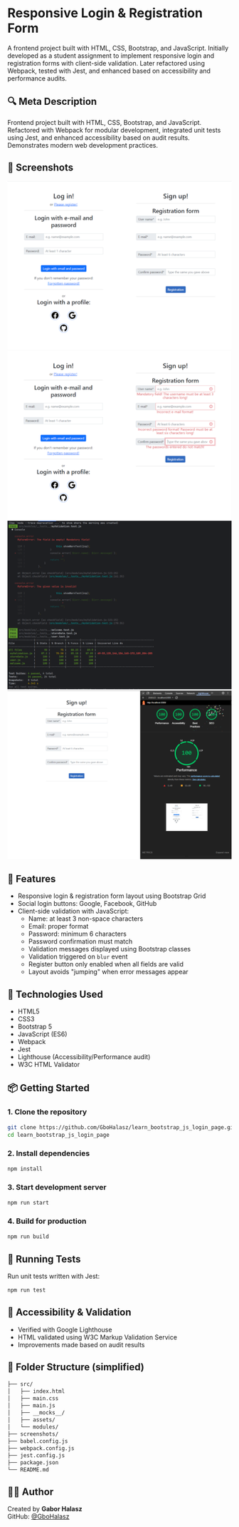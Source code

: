 # Responsive Login & Registration Form

A frontend project built with HTML, CSS, Bootstrap, and JavaScript. Initially developed as a student assignment to
implement responsive login and registration forms with client-side validation. Later refactored using Webpack, tested
with Jest, and enhanced based on accessibility and performance audits.

## 🔍 Meta Description

Frontend project built with HTML, CSS, Bootstrap, and JavaScript. Refactored with Webpack for modular development,
integrated unit tests using Jest, and enhanced accessibility based on audit results. Demonstrates modern web development
practices.

## 📸 Screenshots

![Form Desktop View](./screenshots/desktop-view.png)
![Form Feedback](./screenshots/desktop-view-feedback.png)
![Unit test example](./screenshots/unit-test-run.png)
![Lighthouse Audit](./screenshots/lighthouse-audit.png)

## 🚀 Features

- Responsive login & registration form layout using Bootstrap Grid
- Social login buttons: Google, Facebook, GitHub
- Client-side validation with JavaScript:
    - Name: at least 3 non-space characters
    - Email: proper format
    - Password: minimum 6 characters
    - Password confirmation must match
    - Validation messages displayed using Bootstrap classes
    - Validation triggered on `blur` event
    - Register button only enabled when all fields are valid
    - Layout avoids "jumping" when error messages appear

## 🔧 Technologies Used

- HTML5
- CSS3
- Bootstrap 5
- JavaScript (ES6)
- Webpack
- Jest
- Lighthouse (Accessibility/Performance audit)
- W3C HTML Validator

## 📦 Getting Started

### 1. Clone the repository

```bash
git clone https://github.com/GboHalasz/learn_bootstrap_js_login_page.git
cd learn_bootstrap_js_login_page
```

### 2. Install dependencies

```bash
npm install
```

### 3. Start development server

```bash
npm run start
```

### 4. Build for production

```bash
npm run build
```

## 🧪 Running Tests
Run unit tests written with Jest:
```bash
npm run test
```

## 🧯 Accessibility & Validation

- Verified with Google Lighthouse
- HTML validated using W3C Markup Validation Service
- Improvements made based on audit results

## 📁 Folder Structure (simplified)
```aiignore
├── src/
│   ├── index.html
│   ├── main.css
│   ├── main.js
│   ├── __mocks__/
│   ├── assets/
│   └── modules/
├── screenshots/
├── babel.config.js
├── webpack.config.js
├── jest.config.js
├── package.json
└── README.md
```

## 👩‍💻 Author

Created by **Gabor Halasz**  
GitHub: [@GboHalasz](https://github.com/GboHalasz)
